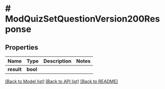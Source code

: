 # # ModQuizSetQuestionVersion200Response

## Properties

Name | Type | Description | Notes
------------ | ------------- | ------------- | -------------
**result** | **bool** |  |

[[Back to Model list]](../../README.md#models) [[Back to API list]](../../README.md#endpoints) [[Back to README]](../../README.md)
